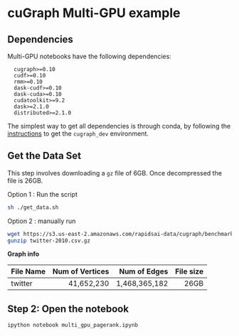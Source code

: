 # cuGraph Multi-GPU example


## Dependencies
Multi-GPU notebooks have the following dependencies: 

      cugraph>=0.10      
      cudf>=0.10
      rmm>=0.10
      dask-cudf>=0.10
      dask-cuda>=0.10
      cudatoolkit>=9.2
      dask>=2.1.0 
      distributed>=2.1.0 

The simplest way to get all dependencies is through conda, by following the [instructions](https://github.com/rapidsai/cugraph/blob/master/CONTRIBUTING.md) to get the `cugraph_dev` environment.


## Get the Data Set

This step involves downloading a `gz` file of 6GB. Once decompressed the file is 26GB.

Option 1 : Run the script
```bash
sh ./get_data.sh
```

Option 2 : manually run
```bash
wget https://s3.us-east-2.amazonaws.com/rapidsai-data/cugraph/benchmark/twitter-2010.csv.gz
gunzip twitter-2010.csv.gz  
```


**Graph info**

| File Name    | Num of Vertices | Num of Edges    | File size  |
| -------------| --------------: | -------------:  | ---------: |
| twitter      |      41,652,230 | 1,468,365,182   |       26GB | 


## Step 2:  Open the notebook
```bash
ipython notebook multi_gpu_pagerank.ipynb
```
